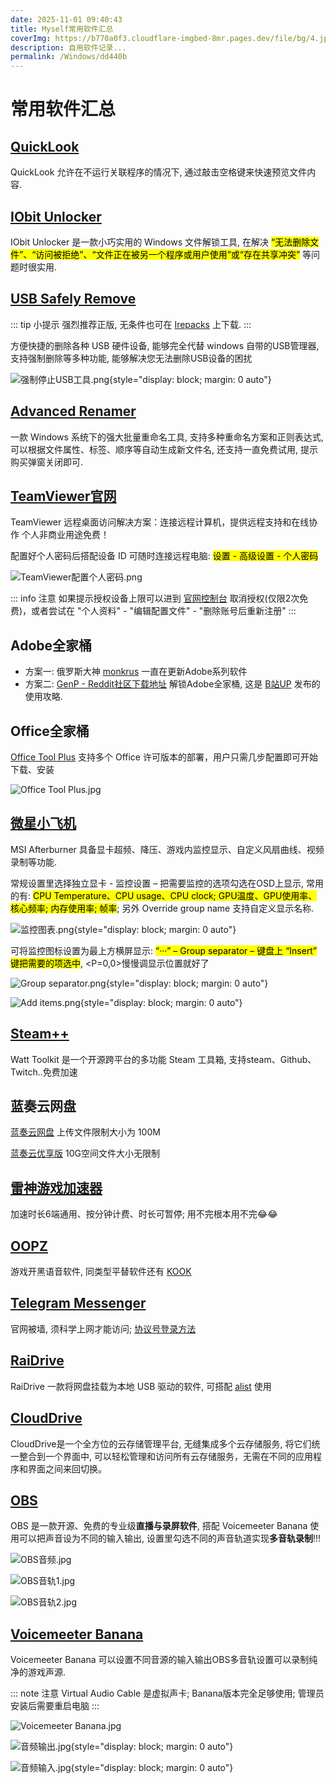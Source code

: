 ```yaml
---
date: 2025-11-01 09:40:43
title: Myself常用软件汇总
coverImg: https://b770a0f3.cloudflare-imgbed-8mr.pages.dev/file/bg/4.jpg
description: 自用软件记录...
permalink: /Windows/dd440b
---
```


       
# 常用软件汇总

## [QuickLook](https://github.com/QL-Win/QuickLook)

QuickLook 允许在不运行关联程序的情况下, 通过敲击空格键来快速预览文件内容.

## [IObit Unlocker](https://www.iobit.com/en/iobit-unlocker.php?b1)

IObit Unlocker 是一款小巧实用的 Windows 文件解锁工具, 在解决 <mark>“无法删除文件”、“访问被拒绝”、“文件正在被另一个程序或用户使用”或“存在共享冲突”</mark> 等问题时很实用.

## [USB Safely Remove](https://safelyremove.com/index.htm) 

::: tip 小提示
强烈推荐正版, 无条件也可在 [Irepacks](https://lrepacks.net/) 上下载.
:::

方便快捷的删除各种 USB 硬件设备, 能够完全代替 windows 自带的USB管理器, 支持强制删除等多种功能, 能够解决您无法删除USB设备的困扰

![强制停止USB工具.png](https://cloudflare-imgbed-8mr.pages.dev/file/img/强制停止USB工具.png){style="display: block; margin: 0 auto"}

## [Advanced Renamer](https://www.advancedrenamer.com/)

一款 Windows 系统下的强大批量重命名工具, 支持多种重命名方案和正则表达式, 可以根据文件属性、标签、顺序等自动生成新文件名, 还支持一直免费试用, 提示购买弹窗关闭即可.

## [TeamViewer官网](https://www.teamviewer.cn/cn/)

TeamViewer 远程桌面访问解决方案：连接远程计算机，提供远程支持和在线协作 个人非商业用途免费！

配置好个人密码后搭配设备 ID 可随时连接远程电脑: <mark>设置 - 高级设置 - 个人密码</mark>

![TeamViewer配置个人密码.png](https://cloudflare-imgbed-8mr.pages.dev/file/img/TeamViewer配置个人密码.png)

::: info 注意
如果提示授权设备上限可以进到 [官网控制台](https://login.teamviewer.com/LogOn) 取消授权(仅限2次免费)，或者尝试在 "个人资料" - "编辑配置文件" - "删除账号后重新注册"
:::
    
## Adobe全家桶

- 方案一: 俄罗斯大神 [monkrus](https://vk.com/monkrus) 一直在更新Adobe系列软件
- 方案二: [GenP - Reddit社区下载地址](https://www.reddit.com/r/GenP/wiki/index/) 解锁Adobe全家桶, 这是 [B站UP](https://www.bilibili.com/opus/953541215728435240) 发布的使用攻略.

## Office全家桶

[Office Tool Plus](https://otp.landian.vip/zh-cn/) 支持多个 Office 许可版本的部署，用户只需几步配置即可开始下载、安装

![Office Tool Plus.jpg](https://cloudflare-imgbed-8mr.pages.dev/file/img/Office_Tool_Plus.jpg)

## [微星小飞机](https://www.msi.com/Landing/afterburner/graphics-cards)

MSI Afterburner 具备显卡超频、降压、游戏内监控显示、自定义风扇曲线、视频录制等功能.

常规设置里选择独立显卡 - 监控设置 – 把需要监控的选项勾选在OSD上显示, 常用的有: <mark>CPU Temperature、CPU usage、CPU clock; GPU温度、GPU使用率、核心频率; 内存使用率; 帧率</mark>; 另外 Override group name 支持自定义显示名称.

![监控图表.png](https://cloudflare-imgbed-8mr.pages.dev/file/img/监控图表.png){style="display: block; margin: 0 auto"}

可将监控图标设置为最上方横屏显示: <mark>“···” – Group separator – 键盘上 “Insert” 键把需要的项选中</mark>, <P=0,0>慢慢调显示位置就好了

![Group separator.png](https://cloudflare-imgbed-8mr.pages.dev/file/img/Group_separator.png){style="display: block; margin: 0 auto"}

![Add items.png](https://cloudflare-imgbed-8mr.pages.dev/file/img/Add_items.png){style="display: block; margin: 0 auto"}

## [Steam++](https://steampp.net/)

Watt Toolkit 是一个开源跨平台的多功能 Steam 工具箱, 支持steam、Github、Twitch..免费加速

## 蓝奏云网盘

[蓝奏云网盘](https://pc.woozooo.com/) 上传文件限制大小为 100M

[蓝奏云优享版](https://www.ilanzou.com/) 10G空间文件大小无限制

## [雷神游戏加速器](https://www.leigod.com/)

加速时长6端通用、按分钟计费、时长可暂停; 用不完根本用不完😂😂

## [OOPZ](https://oopz.cn/)

游戏开黑语音软件, 同类型平替软件还有 [KOOK](https://www.kookapp.cn/)

## [Telegram Messenger](https://telegram.org/)

官网被墙, 须科学上网才能访问;  [协议号登录方法](https://zhpengfei.com/telegram-protocol-account-login-session-json-usage/) 

## [RaiDrive](https://www.raidrive.com/features)

RaiDrive 一款将网盘挂载为本地 USB 驱动的软件, 可搭配 [alist](https://github.com/AlistGo/alist) 使用

## [CloudDrive](https://www.clouddrive2.com/) 

CloudDrive是一个全方位的云存储管理平台, 无缝集成多个云存储服务, 将它们统一整合到一个界面中, 可以轻松管理和访问所有云存储服务，无需在不同的应用程序和界面之间来回切换。

## [OBS](https://obsproject.com/zh-cn/download)

OBS 是一款开源、免费的专业级**直播与录屏软件**, 搭配 Voicemeeter Banana 使用可以把声音设为不同的输入输出, 设置里勾选不同的声音轨道实现**多音轨录制**!!!

![OBS音频.jpg](https://cloudflare-imgbed-8mr.pages.dev/file/img/OBS音频.jpg)

![OBS音轨1.jpg](https://cloudflare-imgbed-8mr.pages.dev/file/img/OBS音轨1.jpg)

![OBS音轨2.jpg](https://cloudflare-imgbed-8mr.pages.dev/file/img/OBS音轨2.jpg)

## [Voicemeeter Banana](https://vb-audio.com/Cable/index.htm)

Voicemeeter Banana 可以设置不同音源的输入输出OBS多音轨设置可以录制纯净的游戏声源.

::: note 注意
Virtual Audio Cable 是虚拟声卡; Banana版本完全足够使用; 管理员安装后需要重启电脑
:::

![Voicemeeter Banana.jpg](https://cloudflare-imgbed-8mr.pages.dev/file/img/Voicemeeter_Banana.jpg)

![音频输出.jpg](https://cloudflare-imgbed-8mr.pages.dev/file/img/音频输出.jpg){style="display: block; margin: 0 auto"}

![音频输入.jpg](https://cloudflare-imgbed-8mr.pages.dev/file/img/音频输入.jpg){style="display: block; margin: 0 auto"}


